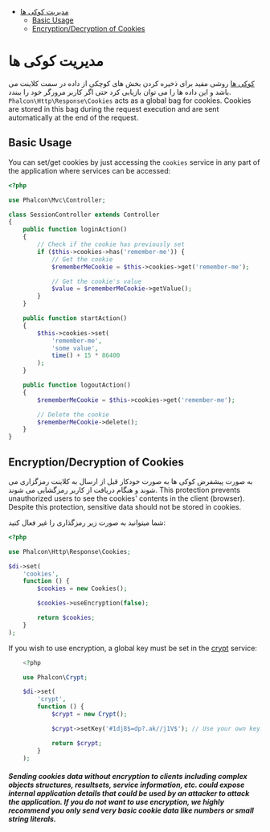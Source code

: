 <div class='article-menu'>
  <ul>
    <li>
      <a href="#overview">مدیریت کوکی ها</a> <ul>
        <li>
          <a href="#usage">Basic Usage</a>
        </li>
        <li>
          <a href="#encryption-decryption">Encryption/Decryption of Cookies</a>
        </li>
      </ul>
    </li>
  </ul>
</div>

<a name='overview'></a>

# مدیریت کوکی ها

[کوکی ها](http://en.wikipedia.org/wiki/HTTP_cookie) روشی مفید برای ذخیره کردن بخش های کوچکی از داده در سمت کلاینت می باشد و این داده ها را می توان بازیابی کرد حتی اگر کاربر مرورگر خود را ببندد. `Phalcon\Http\Response\Cookies` acts as a global bag for cookies. Cookies are stored in this bag during the request execution and are sent automatically at the end of the request.

<a name='usage'></a>

## Basic Usage

You can set/get cookies by just accessing the `cookies` service in any part of the application where services can be accessed:

```php
<?php

use Phalcon\Mvc\Controller;

class SessionController extends Controller
{
    public function loginAction()
    {
        // Check if the cookie has previously set
        if ($this->cookies->has('remember-me')) {
            // Get the cookie
            $rememberMeCookie = $this->cookies->get('remember-me');

            // Get the cookie's value
            $value = $rememberMeCookie->getValue();
        }
    }

    public function startAction()
    {
        $this->cookies->set(
            'remember-me',
            'some value',
            time() + 15 * 86400
        );
    }

    public function logoutAction()
    {
        $rememberMeCookie = $this->cookies->get('remember-me');

        // Delete the cookie
        $rememberMeCookie->delete();
    }
}
```

<a name='encryption-decryption'></a>

## Encryption/Decryption of Cookies

به صورت پیشفرض کوکی ها به صورت خودکار قبل از ارسال به کلاینت رمزگزاری می شوند و هنگام دریافت از کاربر رمزگشایی می شوند. This protection prevents unauthorized users to see the cookies' contents in the client (browser). Despite this protection, sensitive data should not be stored in cookies.

شما میتوانید به صورت زیر رمزگذاری را غیر فعال کنید:

```php
<?php

use Phalcon\Http\Response\Cookies;

$di->set(
    'cookies',
    function () {
        $cookies = new Cookies();

        $cookies->useEncryption(false);

        return $cookies;
    }
);
```

If you wish to use encryption, a global key must be set in the [crypt](/[[language]]/[[version]]/crypt) service:

```php
    <?php

    use Phalcon\Crypt;

    $di->set(
        'crypt',
        function () {
            $crypt = new Crypt();

            $crypt->setKey('#1dj8$=dp?.ak//j1V$'); // Use your own key!

            return $crypt;
        }
    );
```

<h5 class='alert alert-danger'>Sending cookies data without encryption to clients including complex objects structures, resultsets, service information, etc. could expose internal application details that could be used by an attacker to attack the application. If you do not want to use encryption, we highly recommend you only send very basic cookie data like numbers or small string literals.</h5>
